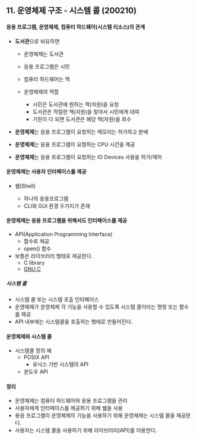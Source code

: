 ## 11. 운영체제 구조 - 시스템 콜 (200210)



#### 응용 프로그램, 운영체제, 컴퓨터 하드웨어(시스템 리소스)의 관계

- **도서관**으로 비유하면

  - 운영체제는 도서관
  - 응용 프로그램은 시민
  - 컴퓨터 하드웨어는 책

  - 운영체제의 역할
    - 시민은 도서관에 원하는 책(자원)을 요청
    - 도서관은 적절한 책(자원)을 찾아서 시민에게 대여
    - 기한이 다 되면 도서관은 해당 책(자원)을 회수



- **운영체제**는 응용 프로그램이 요청하는 메모리는 허가하고 분배
- **운영체제**는 응용 프로그램이 요청하는 CPU 시간을 제공
- **운영체제**는 응용 프로그램이 요청하는 IO Devices 사용을 허가/제어



#### 운영체제는 사용자 인터페이스를 제공

- 쉘(Shell)

  - 하나의 응용프로그램
  - CLI와 GUI 환경 두가지가 존재




#### 운영체제는 응용 프로그램을 위해서도 인터페이스를 제공

- API(Application Programming Interface)
  - 함수로 제공
  - open() 함수
- 보통은 라이브러리 형태로 제공한다.
  - C library
  - [GNU C](https://www.gnu.org/software/libc/)



##### 시스템 콜

- 시스템 콜 또는 시스템 호출 인터페이스
- 운영체제가 운영체제 각 기능을 사용할 수 있도록 시스템 콜이라는 명령 또는 함수를 제공
- API 내부에는 시스템콜을 호출하는 형태로 만들어진다.



#### 운영체제와 시스템 콜

- 시스템콜 정의 예
  - POSIX API
    - 유닉스 기반 시스템의 API
  - 윈도우 API



#### 정리

- 운영체제는 컴퓨터 하드웨어와 응용 프로그램을 관리
- 사용자에게 인터페이스를 제공하기 위해 쉘을 사용
-  용응 프로그램이 운영체제의 기능을 사용하기 위해 운영체제는 시스템 콜을 제공한다.
  - 사용자는 시스템 콜을 사용하기 위해 라이브러리(API)를 이용한다.

